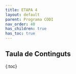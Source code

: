 ```yaml
---
title: ETAPA 4
layout: default
parent: Programa CODI
nav_order: 40
has_children: true
has_toc: true
---
```





## Taula de Continguts
{:toc}
